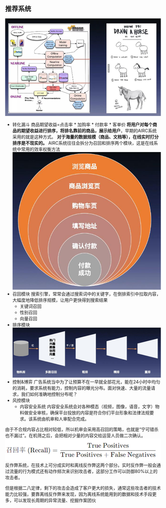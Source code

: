 ## 推荐系统
![](attachments/20240309145646.jpg)
- 转化漏斗
商品期望收益=点击率 * 加购率 * 付款率 * 客单价
**将用户对每个商品的期望收益进行排序，将排名靠前的商品，展示给用户**，早期的AIRC系统采用的就是这种方式。
**对于海量的数据规模（商品、文档等），在线实时打分排序是不现实的。**
AIRC系统往往会拆分为召回和排序两个模块，这是在线系统中常用的效率权衡方法
![](attachments/20240309150935.jpg)
- 召回模块
搜索引擎，常常会通过搜索词中的关键字，在倒排索引中拉取内容，大幅度地降低排序规模，让用户更快得到搜索结果
	- 关键词召回
	- 性别召回
	- 向量召回
- 排序模块
![](attachments/20240309152136.jpg)
- 控制&博弈 
广告系统当中为了让预算不在一早就全部花光，能在24小时中均匀的消耗，要求系统有能力，控制内容的曝光分布。面对快速、大量的流量请求，我们如何准确地控制分布呢？
- 风控模块
	- 内容安全系统
内容安全系统会对各种模态（视频，图像，语音，文字）物料做安全审核，确保平台投放的内容是符合你们平台形象和法律法规要求。该系统由机审和人审配合完成。

由于不合规内容占比相对较低，所以机审会采用高召回的策略，也就是“宁可错杀也不漏过”。在机筛之后，会把相对少量的内容交给运营人员做二次确认。
![](attachments/Pasted%20image%2020240309154003.png)
反作弊系统，在技术上可分成实时和离线反作弊这两个部分。实时反作弊一般会通过流量的行为模式还有动作频次来识别攻击者，这部分工作可以防御80%以上的攻击者。

但是根据二八定律，剩下的攻击会造成了客户更大的损失，通常这些攻击者的技术能力比较强，要靠离线反作弊来发现，因为离线系统能用到的数据和技术手段更多，可以发现长周期的异常流量、挖掘作案团伙